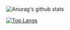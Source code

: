 
![Anurag's github stats](https://github-readme-stats.vercel.app/api?username=tarcisiodelmondes&show_icons=true&theme=dracula)

[![Top Langs](https://github-readme-stats.vercel.app/api/top-langs/?username=tarcisiodelmondes&&count_private=true&layout=compact)](https://github.com/anuraghazra/github-readme-stats)
